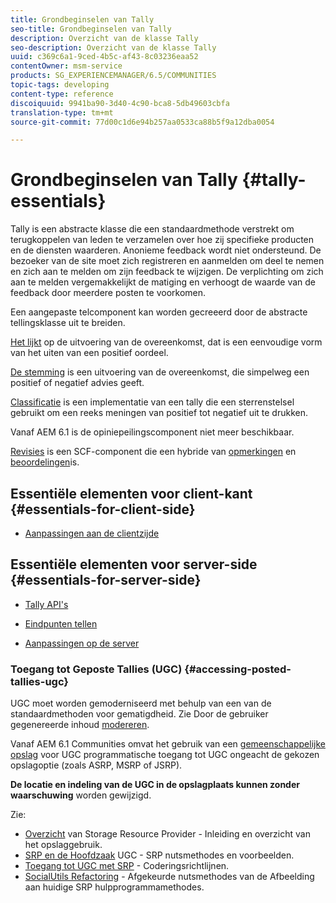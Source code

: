 ```yaml
---
title: Grondbeginselen van Tally
seo-title: Grondbeginselen van Tally
description: Overzicht van de klasse Tally
seo-description: Overzicht van de klasse Tally
uuid: c369c6a1-9ced-4b5c-af43-8c03236eaa52
contentOwner: msm-service
products: SG_EXPERIENCEMANAGER/6.5/COMMUNITIES
topic-tags: developing
content-type: reference
discoiquuid: 9941ba90-3d40-4c90-bca8-5db49603cbfa
translation-type: tm+mt
source-git-commit: 77d00c1d6e94b257aa0533ca88b5f9a12dba0054

---
```



# Grondbeginselen van Tally {#tally-essentials}

Tally is een abstracte klasse die een standaardmethode verstrekt om terugkoppelen van leden te verzamelen over hoe zij specifieke producten en de diensten waarderen. Anonieme feedback wordt niet ondersteund. De bezoeker van de site moet zich registreren en aanmelden om deel te nemen en zich aan te melden om zijn feedback te wijzigen. De verplichting om zich aan te melden vergemakkelijkt de matiging en verhoogt de waarde van de feedback door meerdere posten te voorkomen.

Een aangepaste telcomponent kan worden gecreeerd door de abstracte tellingsklasse uit te breiden.

[Het lijkt](essentials-liking.md) op de uitvoering van de overeenkomst, dat is een eenvoudige vorm van het uiten van een positief oordeel.

[De stemming](essentials-voting.md) is een uitvoering van de overeenkomst, die simpelweg een positief of negatief advies geeft.

[Classificatie](rating-basics.md) is een implementatie van een tally die een sterrenstelsel gebruikt om een reeks meningen van positief tot negatief uit te drukken.

Vanaf AEM 6.1 is de opiniepeilingscomponent niet meer beschikbaar.

[Revisies](reviews-basics.md) is een SCF-component die een hybride van [opmerkingen](essentials-comments.md) en [beoordelingen](rating-basics.md)is.

## Essentiële elementen voor client-kant {#essentials-for-client-side}

* [Aanpassingen aan de clientzijde](client-customize.md)

## Essentiële elementen voor server-side {#essentials-for-server-side}

* [Tally API&#39;s](https://helpx.adobe.com/experience-manager/6-5/sites/developing/using/reference-materials/javadoc/com/adobe/cq/social/tally/client/api/package-summary.html)

* [Eindpunten tellen](https://helpx.adobe.com/experience-manager/6-5/sites/developing/using/reference-materials/javadoc/com/adobe/cq/social/tally/client/endpoints/package-summary.html)

* [Aanpassingen op de server](server-customize.md)

### Toegang tot Geposte Tallies (UGC) {#accessing-posted-tallies-ugc}

UGC moet worden gemoderniseerd met behulp van een van de standaardmethoden voor gematigdheid.
Zie Door de gebruiker gegenereerde inhoud [modereren](moderate-ugc.md).

Vanaf AEM 6.1 Communities omvat het gebruik van een [gemeenschappelijke opslag](working-with-srp.md) voor UGC programmatische toegang tot UGC ongeacht de gekozen opslagoptie (zoals ASRP, MSRP of JSRP).

**De locatie en indeling van de UGC in de opslagplaats kunnen zonder waarschuwing** worden gewijzigd.

Zie:

* [Overzicht](srp.md) van Storage Resource Provider - Inleiding en overzicht van het opslaggebruik.
* [SRP en de Hoofdzaak](srp-and-ugc.md) UGC - SRP nutsmethodes en voorbeelden.
* [Toegang tot UGC met SRP](accessing-ugc-with-srp.md) - Coderingsrichtlijnen.
* [SocialUtils Refactoring](socialutils.md) - Afgekeurde nutsmethodes van de Afbeelding aan huidige SRP hulpprogrammamethodes.

